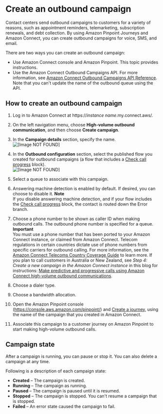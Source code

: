 # Create an outbound campaign<a name="how-to-create-campaigns"></a>

Contact centers send outbound campaigns to customers for a variety of reasons, such as appointment reminders, telemarketing, subscription renewals, and debt collection\. By using Amazon Pinpoint Journeys and Amazon Connect, you can create outbound campaigns for voice, SMS, and email\.  

There are two ways you can create an outbound campaign:
+ Use Amazon Connect console and Amazon Pinpoint\. This topic provides instructions\.
+ Use the Amazon Connect Outbound Campaigns API\. For more information, see [Amazon Connect Outbound Campaigns API Reference](https://docs.aws.amazon.com/connect-outbound/latest/APIReference/Welcome.html)\. Note that you can't update the name of the outbound queue using the API\.

## How to create an outbound campaign<a name="create-campaigns"></a>

1. Log in to Amazon Connect at https://*instance name*\.my\.connect\.aws/\.

1. On the left navigation menu, choose **High\-volume outbound communication**, and then choose **Create campaign**\.

1. In the **Campaign details** section, specify the name\.   
![\[Image NOT FOUND\]](http://docs.aws.amazon.com/connect/latest/adminguide/images/hvoc-create-campaign-name.png)

1. In the **Outbound configuration** section, select the published flow you created for outbound campaigns \(a flow that includes a [Check call progress](check-call-progress.md) block\)\.  
![\[Image NOT FOUND\]](http://docs.aws.amazon.com/connect/latest/adminguide/images/hvoc-create-campaign-flow.png)

1. Select a queue to associate with this campaign\.

1. Answering machine detection is enabled by default\. If desired, you can choose to disable it\. 
**Note**  
If you disable answering machine detection, and if your flow includes the [Check call progress](check-call-progress.md) block, the contact is routed down the Error branch\.

1. Choose a phone number to be shown as caller ID when making outbound calls\. The outbound phone number is specified for a queue\.
**Important**  
You must use a phone number that has been ported to your Amazon Connect instance, or claimed from Amazon Connect\. 
Telecom regulations in certain countries dictate use of phone numbers from specific carriers for outbound calling\. For more information, see the [ Amazon Connect Telecoms Country Coverage Guide](https://d1v2gagwb6hfe1.cloudfront.net/Amazon_Connect_Telecoms_Coverage.pdf) to learn more\.
If you plan to call customers in Australia or New Zealand, see *Step 4: Create a new campaign in the Amazon Connect instance* in this blog for instructions: [ Make predictive and progressive calls using Amazon Connect high\-volume outbound communications](http://aws.amazon.com/blogs/contact-center/make-predictive-and-progressive-calls-using-amazon-connect-high-volume-outbound-communications/)\.

1. Choose a dialer type\.

1. Choose a bandwidth allocation\.

1. Open the Amazon Pinpoint console \([https://console\.aws\.amazon\.com/pinpoint/](https://console.aws.amazon.com/pinpoint/)\) and [Create a journey](https://docs.aws.amazon.com/pinpoint/latest/userguide/journeys-create.html), using the name of the campaign that you created in Amazon Connect\.

1. Associate this campaign to a customer journey on Amazon Pinpoint to start making high\-volume outbound calls\.

## Campaign state<a name="campaign-state"></a>

After a campaign is running, you can pause or stop it\. You can also delete a campaign at any time\. 

Following is a description of each campaign state:
+ **Created** – The campaign is created\.
+ **Running** – The campaign as running\.
+ **Paused** – The campaign is paused until it is resumed\.
+ **Stopped** – The campaign is stopped\. You can't resume a campaign that is stopped\.
+ **Failed** – An error state caused the campaign to fail\.